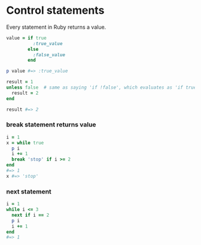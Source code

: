 # Control statements

Every statement in Ruby returns a value.

```ruby
value = if true
          :true_value
        else
          :false_value
        end

p value #=> :true_value

result = 1
unless false  # same as saying 'if !false', which evaluates as 'if true'
  result = 2
end

result #=> 2
```

### break statement returns value

```ruby
i = 1
x = while true
  p i
  i += 1
  break 'stop' if i >= 2
end
#=> 1
x #=> 'stop'
```

### next statement

```ruby
i = 1
while i <= 3
  next if i == 2
  p i
  i += 1
end
#=> 1
```

